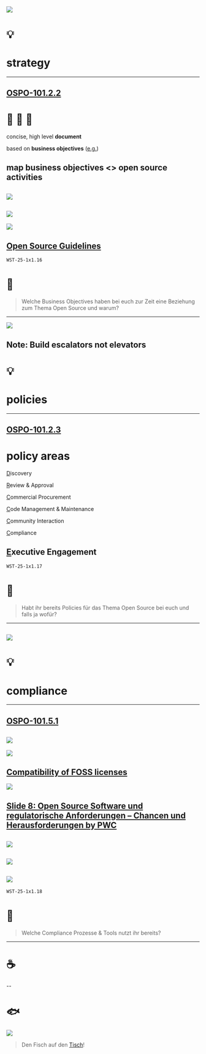 ![](https://www.produktion-und-logistik.de/produktionundlogistik-126_1.gif)
--
# 💡
# strategy

<hr>

[OSPO-101.2.2](https://digital-sustainability.github.io/module-eoss-ospo101/module2/#section-developing-an-open-source-strategy)
--
# 🥇 🥈 🥉

concise, high level **document**

based on **business objectives** ([e.g.](https://digital-sustainability.github.io/module-eoss-ospo101/module2/#strategic-objective-examples))

**map** business objectives <> open source activities
--
![](https://digital-sustainability.github.io/module-eoss-ospo101/module2/os-ladder.png)
--
![](https://digital-sustainability.github.io/module-eoss-ospo101/module2/involvement-over-time.png)
--
![](https://upload.wikimedia.org/wikipedia/commons/thumb/8/88/Baloise_Logo_2022.svg/1024px-Baloise_Logo_2022.svg.png)

[Open Source Guidelines](https://baloise.github.io/open-source/docs/arc42/)
--
<!-- .element: data-background-color="SeaGreen" -->

`WST-25-1x1.16`

# 📶

> Welche Business Objectives haben bei euch zur Zeit eine Beziehung zum Thema Open Source und warum?
---
[![](https://images.unsplash.com/photo-1551814360-3c38192c5688?ixlib=rb-1.2.1&ixid=MnwxMjA3fDB8MHxwaG90by1wYWdlfHx8fGVufDB8fHx8&auto=format&fit=crop&w=2070&q=80)](https://unsplash.com/photos/7Sgw_56YVQI)

Note:
Build escalators not elevators
--
# 💡
# policies

<hr>

[OSPO-101.2.3](https://digital-sustainability.github.io/module-eoss-ospo101/module2/#section-developing-open-source-policies)
--
# policy areas

[D](https://digital-sustainability.github.io/module-eoss-ospo101/module2/#discovery)iscovery

[R](https://digital-sustainability.github.io/module-eoss-ospo101/module2/#review--approval)eview & Approval

[C](https://digital-sustainability.github.io/module-eoss-ospo101/module2/#commercial-procurement)ommercial Procurement

[C](https://digital-sustainability.github.io/module-eoss-ospo101/module2/#code-management--maintenance)ode Management & Maintenance

[C](https://digital-sustainability.github.io/module-eoss-ospo101/module2/#community-interaction)ommunity Interaction

[C](https://digital-sustainability.github.io/module-eoss-ospo101/module2/#compliance)ompliance

[E](https://digital-sustainability.github.io/module-eoss-ospo101/module2/#executive-engagement)xecutive Engagement
--
<!-- .element: data-background-color="SeaGreen" -->

`WST-25-1x1.17`

# 📃

> Habt ihr bereits Policies für das Thema Open Source bei euch und falls ja wofür?
---
[![](https://plus.unsplash.com/premium_photo-1661434742944-35443ccf610b?q=80&w=2338&auto=format&fit=crop&ixlib=rb-4.1.0&ixid=M3wxMjA3fDB8MHxwaG90by1wYWdlfHx8fGVufDB8fHx8fA%3D%3D)](https://unsplash.com/de/fotos/die-hand-des-mannes-halt-an-sonnigen-tagen-waben-voller-bienen-im-freien-Npo-P9omuvE)
--
# 💡
# compliance

<hr>

[OSPO-101.5.1](https://digital-sustainability.github.io/module-eoss-ospo101/module5/#open-source-licensing-and-compliance-basics)
--
![](https://digital-sustainability.github.io/module-eoss-ospo101/module5/questions.png)
--
[![](https://upload.wikimedia.org/wikipedia/commons/2/2b/Floss-license-slide-image.svg)](https://en.wikipedia.org/wiki/File:Floss-license-slide-image.svg)

[Compatibility of FOSS licenses](https://en.wikipedia.org/wiki/License_compatibility#Compatibility_of_FOSS_licenses)
--
![](https://www.ossdirectory.com/de/assets/images/OSSD_Logo_rgb.svg)

[Slide 8: Open Source Software und regulatorische Anforderungen – Chancen und Herausforderungen by PWC](https://www.ossdirectory.com/de/knowhow/details/marcel-scholze-pwc-2024)
--
![](https://digital-sustainability.github.io/module-eoss-ospo101/module5/compliance-process.png)
--
![](https://digital-sustainability.github.io/module-eoss-ospo101/module5/process-overview.png)
--
![](https://digital-sustainability.github.io/module-eoss-ospo101/module5/review-oversight.png)
--
<!-- .element: data-background-color="SeaGreen" -->

`WST-25-1x1.18`

# 🔎

> Welche Compliance Prozesse & Tools nutzt ihr bereits?
---
# ☕
--
<!-- .element: data-background-color="LightSkyBlue" -->
# 🐟

![](http://api.qrserver.com/v1/create-qr-code/?color=000000&amp;bgcolor=FFFFFF&amp;data=https%3A%2F%2Fetherpad.wikimedia.org%2Fp%2Fbfh-wst-25-1x1-fish&amp;qzone=1&amp;margin=0&amp;size=300x300&amp;ecc=L)

> Den Fisch auf den [Tisch](https://etherpad.wikimedia.org/p/bfh-wst-25-1x1-fish)!